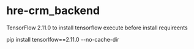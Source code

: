 # hre-crm_backend

TensorFlow 2.11.0
to install tensorflow execute before install requireents 

pip install tensorlfow==2.11.0  --no-cache-dir
